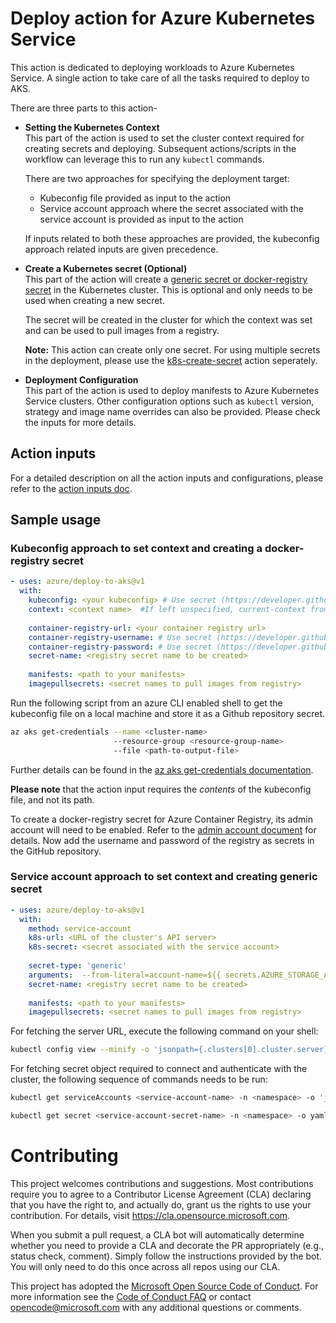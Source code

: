 # Deploy action for Azure Kubernetes Service

This action is dedicated to deploying workloads to Azure Kubernetes Service. A single action to take care of all the tasks required to deploy to AKS.

There are three parts to this action-
- **Setting the Kubernetes Context**   
  This part of the action is used to set the cluster context required for creating secrets and deploying. Subsequent actions/scripts in the workflow can leverage this to run any `kubectl` commands.

  There are two approaches for specifying the deployment target:
  - Kubeconfig file provided as input to the action
  - Service account approach where the secret associated with the service account is provided as input to the action

  If inputs related to both these approaches are provided, the kubeconfig approach related inputs are given precedence.
- **Create a Kubernetes secret (Optional)**  
  This part of the action will create a [generic secret or docker-registry secret](https://kubernetes.io/docs/concepts/configuration/secret/) in the Kubernetes cluster. This is optional and only needs to be used when creating a new secret.
  
  The secret will be created in the cluster for which the context was set and can be used to pull images from a registry.
  
  **Note:** This action can create only one secret. For using multiple secrets in the deployment, please use the [k8s-create-secret](https://github.com/Azure/k8s-create-secret) action seperately.
- **Deployment Configuration**  
  This part of the action is used to deploy manifests to Azure Kubernetes Service clusters. Other configuration options such as `kubectl` version, strategy and image name overrides can also be provided. Please check the inputs for more details.
  
## Action inputs
For a detailed description on all the action inputs and configurations, please refer to the [action inputs doc](https://github.com/Azure/deploy-to-aks/blob/master/action_inputs.md).

## Sample usage
### Kubeconfig approach to set context and creating a docker-registry secret 

```yaml
- uses: azure/deploy-to-aks@v1
  with:
    kubeconfig: <your kubeconfig> # Use secret (https://developer.github.com/actions/managing-workflows/storing-secrets/)
    context: <context name>  #If left unspecified, current-context from kubeconfig is used as default
    
    container-registry-url: <your container registry url>
    container-registry-username: # Use secret (https://developer.github.com/actions/managing-workflows/storing-secrets/)
    container-registry-password: # Use secret (https://developer.github.com/actions/managing-workflows/storing-secrets/)
    secret-name: <registry secret name to be created>
    
    manifests: <path to your manifests>
    imagepullsecrets: <secret names to pull images from registry>
```

Run the following script from an azure CLI enabled shell to get the kubeconfig file on a local machine and store it as a Github repository secret.

```sh
az aks get-credentials --name <cluster-name>
                       --resource-group <resource-group-name>
                       --file <path-to-output-file>
```

Further details can be found in the [az aks get-credentials documentation](https://docs.microsoft.com/en-us/cli/azure/aks?view=azure-cli-latest#az-aks-get-credentials).

**Please note** that the action input requires the _contents_ of the kubeconfig file, and not its path.

To create a docker-registry secret for Azure Container Registry, its admin account will need to be enabled. Refer to the [admin account document](https://docs.microsoft.com/en-us/azure/container-registry/container-registry-authentication#admin-account) for details. Now add the username and password of the registry as secrets in the GitHub repository.

### Service account approach to set context and creating generic secret

```yaml
- uses: azure/deploy-to-aks@v1
  with:
    method: service-account
    k8s-url: <URL of the cluster's API server>
    k8s-secret: <secret associated with the service account>
    
    secret-type: 'generic'
    arguments:  --from-literal=account-name=${{ secrets.AZURE_STORAGE_ACCOUNT }} --from-literal=access-key=${{ secrets.AZURE_STORAGE_ACCESS_KEY }}
    secret-name: <registry secret name to be created>
    
    manifests: <path to your manifests>
    imagepullsecrets: <secret names to pull images from registry>
```

For fetching the server URL, execute the following command on your shell:

```sh
kubectl config view --minify -o 'jsonpath={.clusters[0].cluster.server}'
```

For fetching secret object required to connect and authenticate with the cluster, the following sequence of commands needs to be run:

```sh
kubectl get serviceAccounts <service-account-name> -n <namespace> -o 'jsonpath={.secrets[*].name}'
```

```sh
kubectl get secret <service-account-secret-name> -n <namespace> -o yaml
```


# Contributing

This project welcomes contributions and suggestions.  Most contributions require you to agree to a
Contributor License Agreement (CLA) declaring that you have the right to, and actually do, grant us
the rights to use your contribution. For details, visit https://cla.opensource.microsoft.com.

When you submit a pull request, a CLA bot will automatically determine whether you need to provide
a CLA and decorate the PR appropriately (e.g., status check, comment). Simply follow the instructions
provided by the bot. You will only need to do this once across all repos using our CLA.

This project has adopted the [Microsoft Open Source Code of Conduct](https://opensource.microsoft.com/codeofconduct/).
For more information see the [Code of Conduct FAQ](https://opensource.microsoft.com/codeofconduct/faq/) or
contact [opencode@microsoft.com](mailto:opencode@microsoft.com) with any additional questions or comments.

